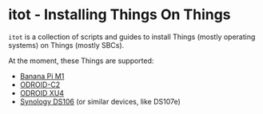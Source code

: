 # itot - Installing Things On Things

`itot` is a collection of scripts and guides to install Things (mostly operating systems) on Things (mostly SBCs).

At the moment, these Things are supported:
- [Banana Pi M1](banana-pi-m1/README.md)
- [ODROID-C2](odroid-c2/README.md)
- [ODROID XU4](odroid-xu4/README.md)
- [Synology DS106](synology-ds106/README.md) (or similar devices, like DS107e)

